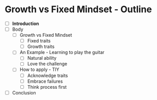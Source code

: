 # Growth vs Fixed Mindset - Outline

* [ ] **Introduction**
* [ ] Body
    * [ ] Growth vs Fixed Mindset
      * [ ] Fixed traits
      * [ ] Growth traits
    * [ ] An Example - Learning to play the guitar
      * [ ] Natural ability
      * [ ] Love the challenge
    * [ ] How to apply - TIY
      * [ ] Acknowledge traits
      * [ ] Embrace failures
      * [ ] Think process first
* [ ] Conclusion
